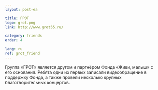 ```yaml
---
layout: post-ea

title: ГРОТ
logo: grot.png
link: http://www.grot55.ru/

category: friends
order: 4

lang: ru
ref: grot_friend
---
```


Группа «ГРОТ» является другом и партнёром Фонда «Живи, малыш» с его основания. Ребята одни из первых записали видеообращение в поддержку Фонда, а также провели несколько крупных благотворительных концертов.

